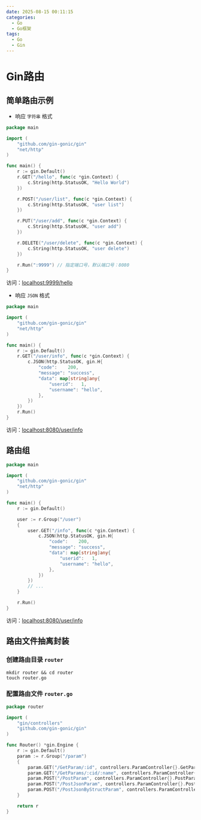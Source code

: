 ```yaml
---
date: 2025-08-15 00:11:15
categories:
  - Go
  - Go框架
tags:
  - Go
  - Gin
---
```


# Gin路由

## 简单路由示例

- 响应 `字符串` 格式

```go
package main

import (
	"github.com/gin-gonic/gin"
	"net/http"
)

func main() {
	r := gin.Default()
	r.GET("/hello", func(c *gin.Context) {
		c.String(http.StatusOK, "Hello World")
	})

	r.POST("/user/list", func(c *gin.Context) {
		c.String(http.StatusOK, "user list")
	})

	r.PUT("/user/add", func(c *gin.Context) {
		c.String(http.StatusOK, "user add")
	})

	r.DELETE("/user/delete", func(c *gin.Context) {
		c.String(http.StatusOK, "user delete")
	})

	r.Run(":9999") // 指定端口号，默认端口号：8080
}
```

访问：[localhost:9999/hello](http://localhost:9999/hello)

- 响应 `JSON` 格式

```go
package main

import (
	"github.com/gin-gonic/gin"
	"net/http"
)

func main() {
	r := gin.Default()
	r.GET("/user/info", func(c *gin.Context) {
		c.JSON(http.StatusOK, gin.H{
			"code":    200,
			"message": "success",
			"data": map[string]any{
				"userid":   1,
				"username": "hello",
			},
		})
	})
	r.Run()
}
```

访问：[localhost:8080/user/info](http://localhost:8080/user/info)

## 路由组

```go
package main

import (
	"github.com/gin-gonic/gin"
	"net/http"
)

func main() {
	r := gin.Default()

	user := r.Group("/user")
	{
		user.GET("/info", func(c *gin.Context) {
			c.JSON(http.StatusOK, gin.H{
				"code":    200,
				"message": "success",
				"data": map[string]any{
					"userid":   1,
					"username": "hello",
				},
			})
		})
		// ...
	}

	r.Run()
}
```

访问：[localhost:8080/user/info](http://localhost:8080/user/info)

## 路由文件抽离封装

### 创建路由目录 `router`

```shell
mkdir router && cd router
touch router.go
```

### 配置路由文件 `router.go`

```go
package router

import (
	"gin/controllers"
	"github.com/gin-gonic/gin"
)

func Router() *gin.Engine {
	r := gin.Default()
	param := r.Group("/param")
	{
		param.GET("/GetParam/:id", controllers.ParamController{}.GetParam)
		param.GET("/GetParams/:cid/:name", controllers.ParamController{}.GetParams)
		param.POST("/PostParam", controllers.ParamController{}.PostParam)
		param.POST("/PostJsonParam", controllers.ParamController{}.PostJsonParam)
		param.POST("/PostJsonByStructParam", controllers.ParamController{}.PostJsonByStructParam)
	}

	return r
}
```
